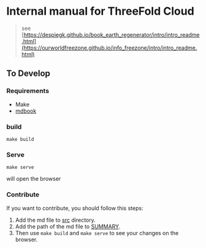 # Internal manual for ThreeFold Cloud

> see [https://despiegk.github.io/book_earth_regenerator/intro/intro_readme.html](https://ourworldfreezone.github.io/info_freezone/intro/intro_readme.html)

## To Develop 

### Requirements

- Make
- [mdbook](https://rust-lang.github.io/mdBook/guide/installation.html)

### build

`make build`

### Serve

`make serve`

will open the browser  

### Contribute

If you want to contribute, you should follow this steps:

1. Add the md file to [src](./src) directory.
2. Add the path of the md file to [SUMMARY](./src/SUMMARY.md).
3. Then use `make build` and `make serve` to see your changes on the browser.
